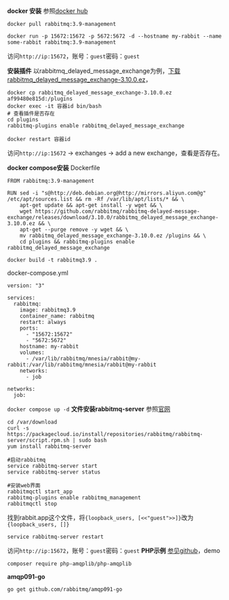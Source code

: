 **docker 安装**
参照[docker hub](https://hub.docker.com/_/rabbitmq)
```
docker pull rabbitmq:3.9-management

docker run -p 15672:15672 -p 5672:5672 -d --hostname my-rabbit --name some-rabbit rabbitmq:3.9-management
```
访问`http://ip:15672`，账号：`guest`密码：`guest`

**安装插件**
以rabbitmq_delayed_message_exchange为例，[下载rabbitmq_delayed_message_exchange-3.10.0.ez](https://github.com/rabbitmq/rabbitmq-delayed-message-exchange/releases)，
```
docker cp rabbitmq_delayed_message_exchange-3.10.0.ez af99480e815d:/plugins
docker exec -it 容器id bin/bash
# 查看插件是否存在
cd plugins
rabbitmq-plugins enable rabbitmq_delayed_message_exchange

docker restart 容器id
```
访问`http://ip:15672` -> exchanges -> add a new exchange，查看是否存在。

**docker compose安装**
Dockerfile
```
FROM rabbitmq:3.9-management

RUN sed -i "s@http://deb.debian.org@http://mirrors.aliyun.com@g" /etc/apt/sources.list && rm -Rf /var/lib/apt/lists/* && \
    apt-get update && apt-get install -y wget && \
    wget https://github.com/rabbitmq/rabbitmq-delayed-message-exchange/releases/download/3.10.0/rabbitmq_delayed_message_exchange-3.10.0.ez && \
    apt-get --purge remove -y wget && \
    mv rabbitmq_delayed_message_exchange-3.10.0.ez /plugins && \
    cd plugins && rabbitmq-plugins enable rabbitmq_delayed_message_exchange
```
`docker build -t rabbitmq3.9 .`

docker-compose.yml
```
version: "3"

services:
  rabbitmq:
    image: rabbitmq3.9
    container_name: rabbitmq
    restart: always
    ports:
      - "15672:15672"
      - "5672:5672"
    hostname: my-rabbit
    volumes:
      - /var/lib/rabbitmq/mnesia/rabbit@my-rabbit:/var/lib/rabbitmq/mnesia/rabbit@my-rabbit
    networks:
      - job

networks:
  job:
```
`docker compose up -d`
**文件安装rabbitmq-server**
参照[官网](https://www.rabbitmq.com/install-rpm.html)
```
cd /var/download
curl -s https://packagecloud.io/install/repositories/rabbitmq/rabbitmq-server/script.rpm.sh | sudo bash
yum install rabbitmq-server
```
```
#启动rabbitmq
service rabbitmq-server start
service rabbitmq-server status

#安装web界面
rabbitmqctl start_app
rabbitmq-plugins enable rabbitmq_management
rabbitmqctl stop
```
找到rabbit.app这个文件，将`{loopback_users, [<<"guest">>]}`改为`{loopback_users, []}`
```
service rabbitmq-server restart
```
访问`http://ip:15672`，账号：`guest`密码：`guest`
**PHP示例**
[参见github](https://github.com/php-amqplib/php-amqplib)，demo
```
composer require php-amqplib/php-amqplib
```
**amqp091-go**
```
go get github.com/rabbitmq/amqp091-go
```

